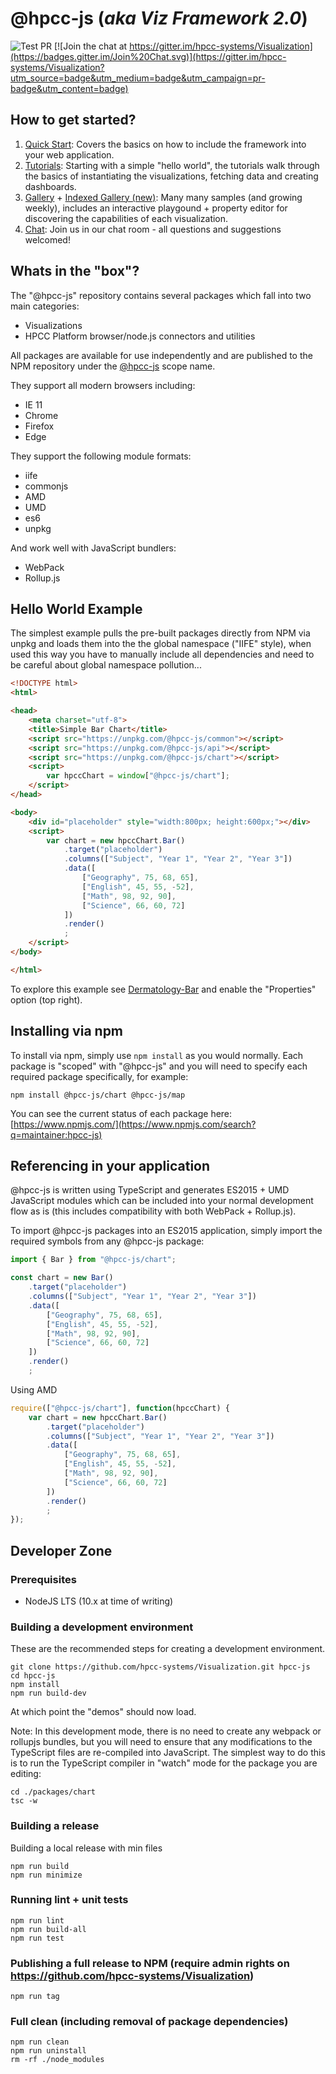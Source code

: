 # @hpcc-js (*aka Viz Framework 2.0*)

![Test PR](https://github.com/hpcc-systems/Visualization/workflows/Test%20PR/badge.svg)
[![Join the chat at https://gitter.im/hpcc-systems/Visualization](https://badges.gitter.im/Join%20Chat.svg)](https://gitter.im/hpcc-systems/Visualization?utm_source=badge&utm_medium=badge&utm_campaign=pr-badge&utm_content=badge)

## How to get started?
1. [Quick Start](https://github.com/hpcc-systems/Visualization/wiki/Quick-Start):  Covers the basics on how to include the framework into your web application.
2. [Tutorials](https://github.com/hpcc-systems/Visualization/wiki/Tutorials):  Starting with a simple "hello world", the tutorials walk  through the basics of instantiating the visualizations, fetching data and creating dashboards.
3. [Gallery](https://raw.githack.com/hpcc-systems/Visualization/trunk/demos/gallery/gallery.html) + [Indexed Gallery (new)](https://raw.githack.com/hpcc-systems/Visualization/trunk/apps/docs/index.html): Many many samples (and growing weekly), includes an interactive playgound + property editor for discovering the capabilities of each visualization.
4. [Chat](https://gitter.im/hpcc-systems/Visualization): Join us in our chat room - all questions and suggestions welcomed!

## Whats in the "box"?
The "@hpcc-js" repository contains several packages which fall into two main categories:
* Visualizations
* HPCC Platform browser/node.js connectors and utilities

All packages are available for use independently and are published to the NPM repository under the [@hpcc-js](https://www.npmjs.com/~hpcc-js) scope name.  

They support all modern browsers including:
* IE 11
* Chrome
* Firefox 
* Edge

They support the following module formats:
* iife
* commonjs
* AMD
* UMD
* es6
* unpkg

And work well with JavaScript bundlers:
* WebPack
* Rollup.js

## Hello World Example

The simplest example pulls the pre-built packages directly from NPM via unpkg and loads them into the the global namespace ("IIFE" style), when used this way you have to manually include all dependencies and need to be careful about global namespace pollution...

```html
<!DOCTYPE html>
<html>

<head>
    <meta charset="utf-8">
    <title>Simple Bar Chart</title>
    <script src="https://unpkg.com/@hpcc-js/common"></script>
    <script src="https://unpkg.com/@hpcc-js/api"></script>
    <script src="https://unpkg.com/@hpcc-js/chart"></script>
    <script>
        var hpccChart = window["@hpcc-js/chart"];
    </script>
</head>

<body>
    <div id="placeholder" style="width:800px; height:600px;"></div>
    <script>
        var chart = new hpccChart.Bar()
            .target("placeholder")
            .columns(["Subject", "Year 1", "Year 2", "Year 3"])
            .data([
                ["Geography", 75, 68, 65],
                ["English", 45, 55, -52],
                ["Math", 98, 92, 90],
                ["Science", 66, 60, 72]
            ])
            .render()
            ;
    </script>
</body>

</html>
```
To explore this example see [Dermatology-Bar](https://rawgit.com/hpcc-systems/Visualization/trunk/demos/dermatology/index.html?src/chart/Bar.simple) and enable the "Properties" option (top right).

## Installing via npm

To install via npm, simply use `npm install` as you would normally.  Each package is "scoped" with "@hpcc-js" and you will need to specify each required package specifically, for example:  

```
npm install @hpcc-js/chart @hpcc-js/map
```

You can see the current status of each package here:  [https://www.npmjs.com/](https://www.npmjs.com/search?q=maintainer:hpcc-js)

## Referencing in your application

@hpcc-js is written using TypeScript and generates ES2015 + UMD JavaScript modules which can be included into your normal development flow as is (this includes compatibility with both WebPack + Rollup.js).  

To import @hpcc-js packages into an ES2015 application, simply import the required symbols from any @hpcc-js package:

```javascript
import { Bar } from "@hpcc-js/chart";

const chart = new Bar()
    .target("placeholder")
    .columns(["Subject", "Year 1", "Year 2", "Year 3"])
    .data([
        ["Geography", 75, 68, 65],
        ["English", 45, 55, -52],
        ["Math", 98, 92, 90],
        ["Science", 66, 60, 72]
    ])
    .render()
    ;
```

Using AMD

```javascript
require(["@hpcc-js/chart"], function(hpccChart) {
    var chart = new hpccChart.Bar()
        .target("placeholder")
        .columns(["Subject", "Year 1", "Year 2", "Year 3"])
        .data([
            ["Geography", 75, 68, 65],
            ["English", 45, 55, -52],
            ["Math", 98, 92, 90],
            ["Science", 66, 60, 72]
        ])
        .render()
        ;
});
```

## Developer Zone

### Prerequisites
* NodeJS LTS (10.x at time of writing)

### Building a development environment

These are the recommended steps for creating a development environment.

```
git clone https://github.com/hpcc-systems/Visualization.git hpcc-js
cd hpcc-js
npm install
npm run build-dev
```

At which point the "demos" should now load.

Note:  In this development mode, there is no need to create any webpack or rollupjs bundles, but you will need to ensure that any modifications to the TypeScript files are re-compiled into JavaScript.  The simplest way to do this is to run the TypeScript compiler in "watch" mode for the package you are editing:

```
cd ./packages/chart
tsc -w
```

### Building a release

Building a local release with min files

```
npm run build
npm run minimize
```

### Running lint + unit tests

```
npm run lint
npm run build-all
npm run test
```

### Publishing a full release to NPM (require admin rights on https://github.com/hpcc-systems/Visualization)

```
npm run tag 
```

### Full clean (including removal of package dependencies)

```
npm run clean
npm run uninstall
rm -rf ./node_modules
```
